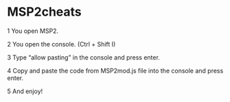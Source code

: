 # MSP2cheats

1 You open MSP2.

2 You open the console. (Ctrl + Shift I)

3 Type “allow pasting” in the console and press enter.

4 Copy and paste the code from MSP2mod.js file into the console and press enter.

5 And enjoy!

